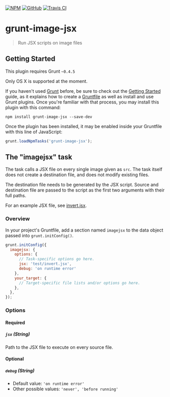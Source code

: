 [![NPM](https://img.shields.io/npm/v/grunt-image-jsx.svg)](https://www.npmjs.com/package/grunt-image-jsx)
[![GitHub](https://img.shields.io/github/tag/b263/grunt-image-jsx.svg)](https://github.com/b263/grunt-image-jsx)
[![Travis CI](https://img.shields.io/travis/b263/grunt-image-jsx.svg)](https://travis-ci.org/b263/grunt-image-jsx)

# grunt-image-jsx

> Run JSX scripts on image files

## Getting Started

This plugin requires Grunt `~0.4.5`

Only OS X is supported at the moment.

If you haven't used [Grunt](http://gruntjs.com/) before, be sure to check out the [Getting Started](http://gruntjs.com/getting-started) guide, as it explains how to create a [Gruntfile](http://gruntjs.com/sample-gruntfile) as well as install and use Grunt plugins. Once you're familiar with that process, you may install this plugin with this command:

```shell
npm install grunt-image-jsx --save-dev
```

Once the plugin has been installed, it may be enabled inside your Gruntfile with this line of JavaScript:

```js
grunt.loadNpmTasks('grunt-image-jsx');
```

## The "imagejsx" task

The task calls a JSX file on every single image given as `src`. The task itself does not create a destination file,
and does not modify existing files.

The destination file needs to be generated by the JSX script. Source and destination file are passed to the script
as the first two arguments with their full paths.

For an example JSX file, see [invert.jsx](https://github.com/b263/grunt-image-jsx/blob/master/test/invert.jsx).

### Overview

In your project's Gruntfile, add a section named `imagejsx` to the data object passed into `grunt.initConfig()`.

```js
grunt.initConfig({
  imagejsx: {
    options: {
      // Task-specific options go here.
      jsx: 'test/invert.jsx',
      debug: 'on runtime error'
    },
    your_target: {
      // Target-specific file lists and/or options go here.
    },
  },
});
```

### Options

#### Required

##### **`jsx`** (String)

Path to the JSX file to execute on every source file.

#### Optional

##### **`debug`** (String)

* Default value: `'on runtime error'`
* Other possible values: `'never', 'before running'`